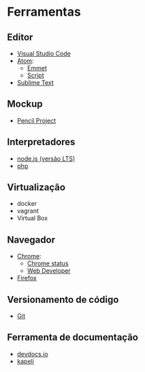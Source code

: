 # Ferramentas

## Editor
- [Visual Studio Code](http://code.visualstudio.com)
- [Atom](https://atom.io/):
  - [Emmet](https://atom.io/packages/emmet)
  - [Script](https://atom.io/packages/script)
- [Sublime Text](https://www.sublimetext.com)

## Mockup
- [Pencil Project](http://pencil.evolus.vn/)

## Interpretadores
- [node.js (versão LTS)](https://nodejs.org/en/)
- [php](http://php.net/)

## Virtualização
- docker
- vagrant
- Virtual Box

## Navegador
- [Chrome](https://www.google.com/chrome/browser/index.html):
  - [Chrome status](https://www.chromestatus.com/features)
  - [Web Developer](https://chrome.google.com/webstore/detail/web-developer/bfbameneiokkgbdmiekhjnmfkcnldhhm)
- [Firefox](https://www.mozilla.org/en-US/firefox/new/)

## Versionamento de código
- [Git](https://git-scm.com/)

## Ferramenta de documentação
- [devdocs.io](http://devdocs.io/javascript)
- [kapeli](https://kapeli.com/mdn_offline)
